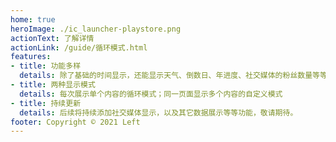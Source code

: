 ```yaml
---
home: true
heroImage: ./ic_launcher-playstore.png
actionText: 了解详情
actionLink: /guide/循环模式.html
features:
- title: 功能多样
  details: 除了基础的时间显示，还能显示天气、倒数日、年进度、社交媒体的粉丝数量等等功能
- title: 两种显示模式
  details: 每次展示单个内容的循环模式；同一页面显示多个内容的自定义模式
- title: 持续更新
  details: 后续将持续添加社交媒体显示，以及其它数据展示等等功能，敬请期待。
footer: Copyright © 2021 Left
---
```

